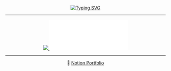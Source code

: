 <div align="center">

<!-- Header -->
[![Typing SVG](https://readme-typing-svg.herokuapp.com?type=waving&font=Oleo+Script&color=9D9ED2&size=35&center=true&vCenter=true&width=404&height=53&lines=%E3%80%80%E3%80%80SyuMay+%E3%80%80%E3%80%80)](https://saber-acrylic-3ec.notion.site/39f9b3355ca3495883e9afa49f677668)

---

<!-- GitHub Stats -->
<a href="https://github.com/hmm365/github-readme-stats">
  <img src="https://github-readme-stats.vercel.app/api?username=hmm365&show_icons=true&theme=material-palenight&hide_border=true&bg_color=20232a&icon_color=E3E3E3A8&text_color=fff&title_color=918FE0&count_private=true" width="49%" />
</a>
<a href="https://github.com/hmm365/github-stats">
  <img src="https://raw.githubusercontent.com/hmm365/github-stats/master/generated/languages.svg" width="49%" />
</a>

---

<!-- Portfolio -->
📌 [Notion Portfolio](https://saber-acrylic-3ec.notion.site/39f9b3355ca3495883e9afa49f677668)

</div>
